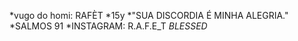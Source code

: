 *vugo do homi: RAFÈT
*15y
*"SUA DISCORDIA É MINHA ALEGRIA."
*SALMOS 91
*INSTAGRAM: R.A.F.E_T
*BLESSED*


